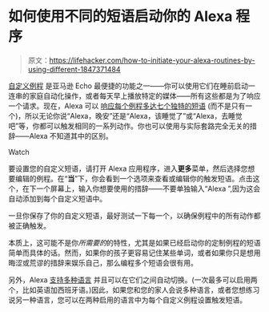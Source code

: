 # 如何使用不同的短语启动你的 Alexa 程序

> 原文：<https://lifehacker.com/how-to-initiate-your-alexa-routines-by-using-different-1847371484>

[自定义例程](https://lifehacker.com/amazon-echo-just-added-music-radio-and-podcasts-to-al-1824484019) 是亚马逊 Echo 最便捷的功能之一——你可以使用它们在睡前启动一连串的家庭自动化操作，或者每天早上播放特定的媒体——所有这些都是为了响应一个请求。现在，Alexa 可以 [响应每个例程多达七个独特的短语](https://www.theverge.com/2021/7/26/22593874/alexa-smart-home-routines-multiple-custom-phrases) (而不是只有一个)，所以无论你说“Alexa，晚安”还是“Alexa，该睡觉了”或“Alexa，去睡觉吧”等，你都可以触发相同的一系列动作。你也可以使用与实际套路完全无关的措辞——Alexa 不知道其中的区别。

Watch

要设置您的自定义短语，请打开 Alexa 应用程序，进入**更多**菜单，然后选择您想要编辑的例程。在“**当**”下，你会看到一个选项来查看或编辑你的触发短语。点击这个，在下一个屏幕上，输入你想要使用的措辞——不要单独输入“Alexa ”,因为这会自动添加到每个自定义短语中。

一旦你保存了你的自定义短语，最好测试一下每一个，以确保例程中的所有动作都被正确触发。

本质上，这可能不是你*所需要的*的特性，尤其是如果已经启动你的定制例程的短语简单而具体的话。然而，如果你的孩子更容易记住某些单词，或者如果你只是想用晦涩或荒谬的措辞来娱乐自己，那么编程多个短语会很有用。

另外，Alexa [支持多种语言](https://developer.amazon.com/en-US/docs/alexa/custom-skills/develop-skills-in-multiple-languages.html?asc_campaign=InlineText&asc_refurl=https://lifehacker.com/how-to-initiate-your-alexa-routines-by-using-different-1847371484&asc_source=&tag=kinjalifehackerlink-20) 并且可以在它们之间自动切换。(一次最多可以启用两个，比如英语加西班牙语。)因此，如果您和您的家人会说多种语言，或者您想练习说另一种语言，您可以在两种启用的语言中为每个自定义例程设置触发短语。